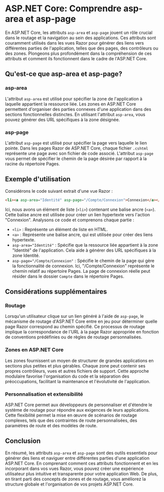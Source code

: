 # ASP.NET Core: Comprendre asp-area et asp-page

En ASP.NET Core, les attributs `asp-area` et `asp-page` jouent un rôle crucial dans le routage et la navigation au sein des applications. Ces attributs sont couramment utilisés dans les vues Razor pour générer des liens vers différentes parties de l'application, telles que des pages, des contrôleurs ou des zones. Plongeons plus profondément dans la compréhension de ces attributs et comment ils fonctionnent dans le cadre de l'ASP.NET Core.

## Qu'est-ce que asp-area et asp-page?

### asp-area
L'attribut `asp-area` est utilisé pour spécifier la zone de l'application à laquelle appartient la ressource liée. Les zones en ASP.NET Core permettent d'organiser des parties connexes d'une application dans des sections fonctionnelles distinctes. En utilisant l'attribut `asp-area`, vous pouvez générer des URL spécifiques à la zone désignée.

### asp-page
L'attribut `asp-page` est utilisé pour spécifier la page vers laquelle le lien pointe. Dans les pages Razor de ASP.NET Core, chaque fichier `.cshtml` représente une page avec son fichier de code associé. L'attribut `asp-page` vous permet de spécifier le chemin de la page désirée par rapport à la racine du répertoire Pages.

## Exemple d'utilisation

Considérons le code suivant extrait d'une vue Razor :

```html
<li><a asp-area="Identité" asp-page="/Compte/Connexion">Connexion</a></li>
```

Ici, nous avons un élément de liste (`<li>`) contenant une balise ancre (`<a>`). Cette balise ancre est utilisée pour créer un lien hypertexte vers l'action "Connexion". Analysons ce code et comprenons chaque partie :

- `<li>` : Représente un élément de liste en HTML.
- `<a>` : Représente une balise ancre, qui est utilisée pour créer des liens hypertexte.
- `asp-area="Identité"` : Spécifie que la ressource liée appartient à la zone "Identité" de l'application. Cela aide à générer des URL spécifiques à la zone Identité.
- `asp-page="/Compte/Connexion"` : Spécifie le chemin de la page qui gère la fonctionnalité de connexion. Ici, "/Compte/Connexion" représente le chemin relatif au répertoire Pages. La page de connexion réelle peut résider dans le dossier `Compte` dans le répertoire Pages.

## Considérations supplémentaires

### Routage
Lorsqu'un utilisateur clique sur un lien généré à l'aide de `asp-page`, le mécanisme de routage d'ASP.NET Core entre en jeu pour déterminer quelle page Razor correspond au chemin spécifié. Ce processus de routage implique la correspondance de l'URL à la page Razor appropriée en fonction de conventions prédéfinies ou de règles de routage personnalisées.

### Zones en ASP.NET Core
Les zones fournissent un moyen de structurer de grandes applications en sections plus petites et plus gérables. Chaque zone peut contenir ses propres contrôleurs, vues et autres fichiers de support. Cette approche modulaire favorise l'organisation du code et la séparation des préoccupations, facilitant la maintenance et l'évolutivité de l'application.

### Personnalisation et extensibilité
ASP.NET Core permet aux développeurs de personnaliser et d'étendre le système de routage pour répondre aux exigences de leurs applications. Cette flexibilité permet la mise en œuvre de scénarios de routage complexes, tels que des contraintes de route personnalisées, des paramètres de route et des modèles de route.

## Conclusion

En résumé, les attributs `asp-area` et `asp-page` sont des outils essentiels pour générer des liens et naviguer entre différentes parties d'une application ASP.NET Core. En comprenant comment ces attributs fonctionnent et en les incorporant dans vos vues Razor, vous pouvez créer une expérience utilisateur plus intuitive et transparente pour votre application Web. De plus, en tirant parti des concepts de zones et de routage, vous améliorez la structure globale et l'organisation de vos projets ASP.NET Core.